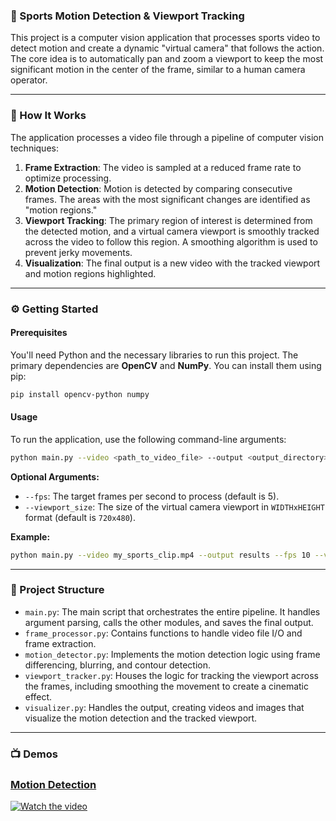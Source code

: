 ### 🏃 Sports Motion Detection & Viewport Tracking

This project is a computer vision application that processes sports video to detect motion and create a dynamic "virtual camera" that follows the action. The core idea is to automatically pan and zoom a viewport to keep the most significant motion in the center of the frame, similar to a human camera operator.

-----

### 🚀 How It Works

The application processes a video file through a pipeline of computer vision techniques:

1.  **Frame Extraction**: The video is sampled at a reduced frame rate to optimize processing.
2.  **Motion Detection**: Motion is detected by comparing consecutive frames. The areas with the most significant changes are identified as "motion regions."
3.  **Viewport Tracking**: The primary region of interest is determined from the detected motion, and a virtual camera viewport is smoothly tracked across the video to follow this region. A smoothing algorithm is used to prevent jerky movements.
4.  **Visualization**: The final output is a new video with the tracked viewport and motion regions highlighted.

-----

### ⚙️ Getting Started

#### **Prerequisites**

You'll need Python and the necessary libraries to run this project. The primary dependencies are **OpenCV** and **NumPy**. You can install them using pip:

```bash
pip install opencv-python numpy
```

#### **Usage**

To run the application, use the following command-line arguments:

```bash
python main.py --video <path_to_video_file> --output <output_directory>
```

**Optional Arguments:**

  - `--fps`: The target frames per second to process (default is 5).
  - `--viewport_size`: The size of the virtual camera viewport in `WIDTHxHEIGHT` format (default is `720x480`).

**Example:**

```bash
python main.py --video my_sports_clip.mp4 --output results --fps 10 --viewport_size 1080x720
```

-----

### 📂 Project Structure

  - `main.py`: The main script that orchestrates the entire pipeline. It handles argument parsing, calls the other modules, and saves the final output.
  - `frame_processor.py`: Contains functions to handle video file I/O and frame extraction.
  - `motion_detector.py`: Implements the motion detection logic using frame differencing, blurring, and contour detection.
  - `viewport_tracker.py`: Houses the logic for tracking the viewport across the frames, including smoothing the movement to create a cinematic effect.
  - `visualizer.py`: Handles the output, creating videos and images that visualize the motion detection and the tracked viewport.

-----

### 📺 Demos


### [Motion Detection](https://youtu.be/N12-m1HgURM)

[![Watch the video](https://img.youtube.com/vi/N12-m1HgURM/maxresdefault.jpg)](https://youtu.be/N12-m1HgURM)


